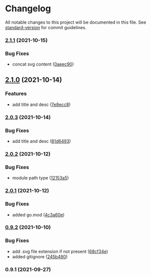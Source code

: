 # Changelog

All notable changes to this project will be documented in this file. See [standard-version](https://github.com/conventional-changelog/standard-version) for commit guidelines.

### [2.1.1](/github.com/future-wd/hugo-svg-font/compare/v2.1.0...v2.1.1) (2021-10-15)


### Bug Fixes

* concat svg content ([0aeec90](/github.com/future-wd/hugo-svg-font/commit/0aeec9008bd9121ecf4d19e4e79cbb955fc9237c))

## [2.1.0](/github.com/future-wd/hugo-svg-font/compare/v2.0.3...v2.1.0) (2021-10-14)


### Features

* add title and desc ([7e8ecc8](/github.com/future-wd/hugo-svg-font/commit/7e8ecc849a6df5fde7ad93fa11b7f0702f81f709))

### [2.0.3](/github.com/future-wd/hugo-svg-font/compare/v2.0.2...v2.0.3) (2021-10-14)


### Bug Fixes

* add title and desc ([81d6493](/github.com/future-wd/hugo-svg-font/commit/81d6493bfe5fd552c89116865be1062ee434d9eb))

### [2.0.2](/github.com/future-wd/hugo-svg-font/compare/v2.0.1...v2.0.2) (2021-10-12)


### Bug Fixes

* module path type ([12153a5](/github.com/future-wd/hugo-svg-font/commit/12153a51483f6da9b8ae6452be67bdc3e47f3ebd))

### [2.0.1](/github.com/future-wd/hugo-svg-font/compare/v2.0.0...v2.0.1) (2021-10-12)


### Bug Fixes

* added go.mod ([4c3a60e](/github.com/future-wd/hugo-svg-font/commit/4c3a60ea62f4e9cc73c7cc97670887863a76a527))

### [0.9.2](/github.com/future-wd/hugo-svg-font/compare/v0.9.1...v0.9.2) (2021-10-10)


### Bug Fixes

* add .svg file extension if not present ([68cf34e](/github.com/future-wd/hugo-svg-font/commit/68cf34e2a617b59d72cc16525c4d8bd35e02785a))
* added gitignore ([245b480](/github.com/future-wd/hugo-svg-font/commit/245b480357989568fbca9960f470c2fd044ce750))

### 0.9.1 (2021-09-27)
